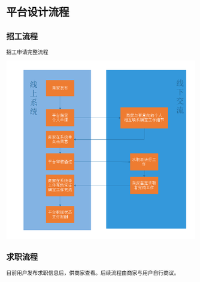 # 平台设计流程

## 招工流程

招工申请完整流程

![Image](./_static/work_logic.png)


## 求职流程

目前用户发布求职信息后，供商家查看。后续流程由商家与用户自行商议。